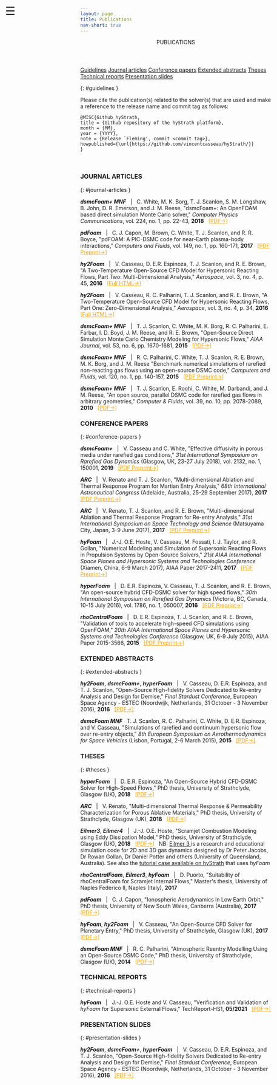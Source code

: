 ```yaml
---
layout: page
title: Publications
nav-short: true
---
```


<div id="mySidenav" class="sidenav">
  <a href="javascript:void(0)" class="closebtn" onclick="closeNav()"><i class='fa fa-times'></i></a>
  <header>PUBLICATIONS</header>
  <a href="https://hystrath.github.io/publications/#guidelines">Guidelines</a>
  <a href="https://hystrath.github.io/publications/#journal-articles">Journal articles</a>
  <a href="https://hystrath.github.io/publications/#conference-papers">Conference papers</a>
  <a href="https://hystrath.github.io/publications/#extended-abstracts">Extended abstracts</a>
  <a href="https://hystrath.github.io/publications/#theses">Theses</a>
  <a href="https://hystrath.github.io/publications/#technical-reports">Technical reports</a>
  <a href="https://hystrath.github.io/publications/#presentation-slides">Presentation slides</a>
</div>

<span style="position: fixed;font-size:30px;cursor:pointer; margin:0px; top:60px;left:30px;" onclick="reopenNav()">&#9776;</span>

<script>
function openNav() {
  document.getElementById("mySidenav").style.width = "210px";
  document.getElementById("mySidenav").style.transition = "0s";
}

function closeNav() {
  document.getElementById("mySidenav").style.width = "0px";
  localStorage.removeItem('show_sidenav');
}

function reopenNav() {
  document.getElementById("mySidenav").style.width = "210px";
  document.getElementById("mySidenav").style.transition = "0.5s";
  localStorage.setItem("show_sidenav", true);
}

if (localStorage.getItem("show_sidenav")) openNav()
</script>

{: #guidelines }

Please cite the publication(s) related to the solver(s) that are used and make a reference to the release name and commit tag as follows:  
```
@MISC{Github_hyStrath,  
title = {Github repository of the hyStrath platform},  
month = {MM},  
year = {YYYY},  
note = {Release `Fleming', commit <commit tag>},
howpublished={\url{https://github.com/vincentcasseau/hyStrath/}}  
} 
```

<br>

<h3>JOURNAL ARTICLES</h3>
{: #journal-articles }
  <p><b><i>dsmcFoam+ MNF</i></b> &nbsp; | &nbsp; C. White, M. K. Borg, T. J. Scanlon, S. M. Longshaw, B. John, D. R. Emerson, and J. M. Reese, "dsmcFoam+: An OpenFOAM based direct simulation Monte Carlo solver," <i>Computer Physics Communications</i>, vol. 224, no. 1, pp. 22-43, <b>2018</b> &nbsp; <a href="https://pure.strath.ac.uk/portal/files/81235392/White_etal_CPC_2017_an_OpenFOAM_based_direct_simulation_Monte_Carlo_solver.pdf" target="_blank" style="color:orange"> [PDF→]</a></p>
  <p><b><i>pdFoam</i></b> &nbsp; | &nbsp; C. J. Capon, M. Brown, C. White, T. J. Scanlon, and R. R. Boyce, "pdFOAM: A PIC-DSMC code for near-Earth plasma-body interactions," <i>Computers and Fluids</i>, vol. 149, no. 1, pp. 160-171, <b>2017</b> &nbsp; <a href="http://eprints.gla.ac.uk/138700/7/138700.pdf" target="_blank" style="color:orange"> [PDF Preprint→]</a></p>
  <p><b><i>hy2Foam</i></b> &nbsp; | &nbsp; V. Casseau, D. E.R. Espinoza, T. J. Scanlon, and R. E. Brown, "A Two-Temperature Open-Source CFD Model for Hypersonic Reacting Flows, Part Two: Multi-Dimensional Analysis," <i>Aerospace</i>, vol. 3, no. 4, p. 45, <b>2016</b> &nbsp; <a href="http://www.mdpi.com/2226-4310/3/4/45/html" target="_blank" style="color:orange"> [Full HTML→]</a></p>
  <p><b><i>hy2Foam</i></b> &nbsp; | &nbsp; V. Casseau, R. C. Palharini, T. J. Scanlon, and R. E. Brown, "A Two-Temperature Open-Source CFD Model for Hypersonic Reacting Flows, Part One: Zero-Dimensional Analysis," <i>Aerospace</i>, vol. 3, no. 4, p. 34, <b>2016</b> &nbsp; <a href="ttp://www.mdpi.com/2226-4310/3/4/34/html" target="_blank" style="color:orange"> [Full HTML→]</a></p>  
  <p><b><i>dsmcFoam+ MNF</i></b> &nbsp; | &nbsp; T. J. Scanlon, C. White, M. K. Borg, R. C. Palharini, E. Farbar, I. D. Boyd, J. M. Reese, and R. E. Brown, "Open-Source Direct Simulation Monte Carlo Chemistry Modeling for Hypersonic Flows," <i>AIAA Journal</i>, vol. 53, no. 6, pp. 1670-1681, <b>2015</b> &nbsp; <a href="https://deepblue.lib.umich.edu/bitstream/handle/2027.42/140685/1.J053370.pdf?sequence=1" target="_blank" style="color:orange"> [PDF→]</a></p>
  <p><b><i>dsmcFoam+ MNF</i></b> &nbsp; | &nbsp; R. C. Palharini, C. White, T. J. Scanlon, R. E. Brown, M. K. Borg, and J. M. Reese "Benchmark numerical simulations of rarefied non-reacting gas flows using an open-source DSMC code," <i>Computers and Fluids</i>, vol. 120, no. 1, pp. 140-157, <b>2015</b> &nbsp; <a href="https://www.pure.ed.ac.uk/ws/portalfiles/portal/21924394/PalhariniEtAlCompFluids2015.pdf" target="_blank" style="color:orange"> [PDF Preprint→]</a></p>
  <p><b><i>dsmcFoam+ MNF</i></b> &nbsp; | &nbsp; T. J. Scanlon, E. Roohi, C. White, M. Darbandi, and J. M. Reese, "An open source, parallel DSMC code for rarefied gas flows in arbitrary geometries," <i>Computer & Fluids</i>, vol. 39, no. 10, pp. 2078-2089, <b>2010</b> &nbsp; <a href="https://www.research.ed.ac.uk/portal/files/17079048/ScanlonEtAlCandF2010.pdf" target="_blank" style="color:orange"> [PDF→]</a></p>

<h3>CONFERENCE PAPERS</h3>
{: #conference-papers }
  <p><b><i>dsmcFoam+</i></b> &nbsp; | &nbsp; V. Casseau and C. White, "Effective diffusivity in porous media under rarefied gas conditions," <i>31st International Symposium on Rarefied Gas Dynamics</i> (Glasgow, UK, 23-27 July 2018), vol. 2132, no. 1, 150001, <b>2019</b> &nbsp; <a href="https://github.com/vincentcasseau/hyStrath/blob/master/doc/ConferencePreprint_RGD31_CasseauWhite.pdf" target="_blank" style="color:orange"> [PDF Preprint→]</a></p>
  <p><b><i>ARC</i></b> &nbsp; | &nbsp; V. Renato and T. J. Scanlon, "Multi-dimensional Ablation and Thermal Response Program for Martian Entry Analysis," <i>68th International Astronautical Congress</i> (Adelaide, Australia, 25-29 September 2017), <b>2017</b> &nbsp; <a href="https://strathprints.strath.ac.uk/62926/1/Renato_Scanlon_IAC_2017_Multi_dimensional_ablation_and_thermal_response_program_for_Martian_entry_analysis.pdf" target="_blank" style="color:orange"> [PDF Preprint→]</a></p>
  <p><b><i>ARC</i></b> &nbsp; | &nbsp; V. Renato, T. J. Scanlon, and R. E. Brown, "Multi-dimensional Ablation and Thermal Response Program for
Re-entry Analysis," <i>31st International Symposium on Space Technology and Science</i> (Matsuyama City, Japan, 3-9 June 2017), <b>2017</b> &nbsp; <a href="https://pure.strath.ac.uk/portal/files/72079768/Renato_etal_ISTS_2017_Multi_dimensional_ablation_and_thermal_response_program_for_re_entry_analysis.pdf" target="_blank" style="color:orange"> [PDF Preprint→]</a></p>
  <p><b><i>hyFoam</i></b> &nbsp; | &nbsp; J.-J. O.E. Hoste, V. Casseau, M. Fossati, I. J. Taylor, and R. Gollan, "Numerical Modeling and Simulation of Supersonic Reacting Flows in Propulsion Systems by Open-Source Solvers," <i>21st AIAA International Space Planes and Hypersonic Systems and Technologies Conference</i> (Xiamen, China, 6-9 March 2017), AIAA Paper 2017-2411, <b>2017</b> &nbsp; <a href="http://eprints.gla.ac.uk/140369/1/140369.pdf" target="_blank" style="color:orange"> [PDF Preprint→]</a></p>
  <p><b><i>hyperFoam</i></b> &nbsp; | &nbsp; D. E.R. Espinoza, V. Casseau, T. J. Scanlon, and R. E. Brown, "An open-source hybrid CFD-DSMC solver for high speed flows," <i>30th International Symposium on Rarefied Gas Dynamics</i> (Victoria, BC, Canada, 10-15 July 2016), vol. 1786, no. 1, 050007, <b>2016</b> &nbsp; <a href="http://strathprints.strath.ac.uk/59955/14/Espinoza_etal_SRGD2016_An_open_source_hybrid_CFD_DSMC_solver_for_high_speed_flows.pdf" target="_blank" style="color:orange"> [PDF Preprint→]</a></p>  
  <p><b><i>rhoCentralFoam</i></b> &nbsp; | &nbsp; D. E.R. Espinoza, T. J. Scanlon, and R. E. Brown, "Validation of tools to accelerate high-speed CFD simulations using OpenFOAM," <i>20th AIAA International Space Planes and Hypersonic Systems and Technologies Conference</i> (Glasgow, UK, 6-9 July 2015), AIAA Paper 2015-3566, <b>2015</b> &nbsp; <a href="https://strathprints.strath.ac.uk/55051/1/Espinoza_etal_MHYP15_Validation_tools_to_accelerate_high_speed_CFD_simulations_using_OpenFOAM.pdf" target="_blank" style="color:orange"> [PDF Preprint→]</a></p> 
 
<h3>EXTENDED ABSTRACTS</h3>
{: #extended-abstracts }
  <p><b><i>hy2Foam</i></b>, <b><i>dsmcFoam+</i></b>, <b><i>hyperFoam</i></b> &nbsp; | &nbsp; V. Casseau, D. E.R. Espinoza, and T. J. Scanlon, "Open-Source High-fidelity Solvers Dedicated to Re-entry Analysis and Design for Demise," <i>Final Stardust Conference</i>, European Space Agency - ESTEC (Noordwijk, Netherlands, 31 October - 3 November 2016), <b>2016</b> &nbsp; <a href="https://github.com/vincentcasseau/hyStrath/blob/master/doc/ExtendedAbstract_Stardust2016_CasseauEspinoza.pdf" target="_blank" style="color:orange"> [PDF→]</a></p>
  <p><b><i>dsmcFoam MNF</i></b> &nbsp;  T. J. Scanlon, R. C. Palharini, C. White, D. E.R. Espinoza, and V. Casseau, "Simulations of rarefied and continuum hypersonic flow over re-entry objects," <i>8th European Symposium on Aerothermodynamics for Space Vehicles</i> (Lisbon, Portugal, 2-6 March 2015), <b>2015</b> &nbsp; <a href="https://strathprints.strath.ac.uk/51961/" target="_blank" style="color:orange"> [PDF→]</a></p> 
  
<h3>THESES</h3>
{: #theses }
  <p><b><i>hyperFoam</i></b> &nbsp; | &nbsp; D. E.R. Espinoza, "An Open-Source Hybrid CFD-DSMC Solver for High-Speed Flows," PhD thesis, University of Strathclyde, Glasgow (UK), <b>2018</b> &nbsp; <a href="https://github.com/vincentcasseau/hyStrath/blob/master/doc/PhDthesis-danielespinoza.pdf" target="_blank" style="color:orange"> [PDF→]</a></p>
  <p><b><i>ARC</i></b> &nbsp; | &nbsp; V. Renato, "Multi-dimensional Thermal Response & Permeability Characterization for Porous Ablative Materials," PhD thesis, University of Strathclyde, Glasgow (UK), <b>2018</b> &nbsp; <a href="https://github.com/vincentcasseau/hyStrath/blob/master/doc/PhDthesis-violarenato.pdf" target="_blank" style="color:orange"> [PDF→]</a></p>
  <p><b><i>Eilmer3</i></b>, <b><i>Eilmer4</i></b> &nbsp; | &nbsp; J.-J. O.E. Hoste, "Scramjet Combustion Modeling using Eddy Dissipation Model," PhD thesis, University of Strathclyde, Glasgow (UK), <b>2018</b> &nbsp; <a href="https://github.com/vincentcasseau/hyStrath/blob/master/doc/PhDthesis-jimmyjohnhoste.pdf" target="_blank" style="color:orange"> [PDF→]</a> &nbsp; NB: <a href="http://cfcfd.mechmining.uq.edu.au/docs/tools/eilmer/"> Eilmer 3 </a> is a research and educational simulation code for 2D and 3D gas dynamics designed by Dr Peter Jacobs, Dr Rowan Gollan, Dr Daniel Potter and others (University of Queensland, Australia). See also the <a href="https://hystrath.github.io/tutos-hyfoam/#3-lorrains-scramjet"> tutorial case available on hyStrath</a> that uses <i>hyFoam</i></p>  
  <p><b><i>rhoCentralFoam</i></b>, <b><i>Eilmer3</i></b>, <b><i>hyFoam</i></b> &nbsp; | &nbsp; D. Puorto, "Suitability of rhoCentralFoam for Scramjet Internal Flows," Master's thesis, University of Naples Federico II, Naples (Italy), <b>2017</b></p>
  <p><b><i>pdFoam</i></b> &nbsp; | &nbsp;  C. J. Capon, "Ionospheric Aerodynamics in Low Earth Orbit," PhD thesis, University of New South Wales, Canberra (Australia), <b>2017</b> &nbsp; <a href="http://unsworks.unsw.edu.au/fapi/datastream/unsworks:46528/SOURCE01?view=true" target="_blank" style="color:orange"> [PDF→]</a></p> 
  <p><b><i>hyFoam</i></b>, <b><i>hy2Foam</i></b> &nbsp; | &nbsp;  V. Casseau, "An Open-Source CFD Solver for Planetary Entry," PhD thesis, University of Strathclyde, Glasgow (UK), <b>2017</b> &nbsp; <a href="https://github.com/vincentcasseau/hyStrath/blob/master/doc/PhDthesis-vincentcasseau.pdf" target="_blank" style="color:orange"> [PDF→]</a></p>  
  <p><b><i>dsmcFoam MNF</i></b> &nbsp; | &nbsp;  R. C. Palharini, "Atmospheric Reentry Modelling Using an Open-Source DSMC Code," PhD thesis, University of Strathclyde, Glasgow (UK), <b>2014</b> &nbsp; <a href="https://github.com/vincentcasseau/hyStrath/blob/master/doc/PhDthesis-rodrigopalharini.pdf" target="_blank" style="color:orange"> [PDF→]</a></p> 

<h3>TECHNICAL REPORTS</h3>
{: #technical-reports }
  <p><b><i>hyFoam</i></b> &nbsp; | &nbsp; J.-J. O.E. Hoste and V. Casseau, "Verification and Validation of <i>hyFoam</i> for Supersonic External Flows," TechReport-HS1, <b>05/2021</b> &nbsp; <a href="https://github.com/vincentcasseau/hyStrath/blob/master/doc/TechReport-HS1-hostecasseau.pdf" target="_blank" style="color:orange"> [PDF→]</a></p>  

<h3>PRESENTATION SLIDES</h3> 
{: #presentation-slides }
  <p><b><i>hy2Foam</i></b>, <b><i>dsmcFoam+</i></b>, <b><i>hyperFoam</i></b> &nbsp; | &nbsp; V. Casseau, D. E.R. Espinoza, and T. J. Scanlon, "Open-Source High-fidelity Solvers Dedicated to Re-entry Analysis and Design for Demise," <i>Final Stardust Conference</i>, European Space Agency - ESTEC (Noordwijk, Netherlands, 31 October - 3 November 2016), <b>2016</b> &nbsp; <a href="https://github.com/vincentcasseau/hyStrath/blob/master/doc/Slides_FinalStardustConference2016_CasseauEspinoza.pdf" target="_blank" style="color:orange"> [PDF→]</a></p>  
